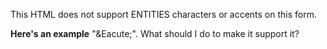 This HTML does not support ENTITIES characters or accents on this form. 

**Here's an example** "\&Eacute;\". What should I do to make it support it?
